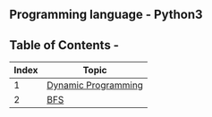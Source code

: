 ## Programming language - Python3

## Table of Contents - 

| Index | Topic
| --------------- | --------------- |
| 1 | [Dynamic Programming](./Dynamic_Programming)
| 2 | [BFS](./BFS)

